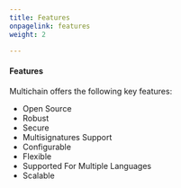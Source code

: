 ```yaml
---
title: Features
onpagelink: features
weight: 2

---
```


#### **Features**

Multichain offers the following key features:

- Open Source
- Robust
- Secure
- Multisignatures Support
- Configurable
- Flexible
- Supported For Multiple Languages
- Scalable
 